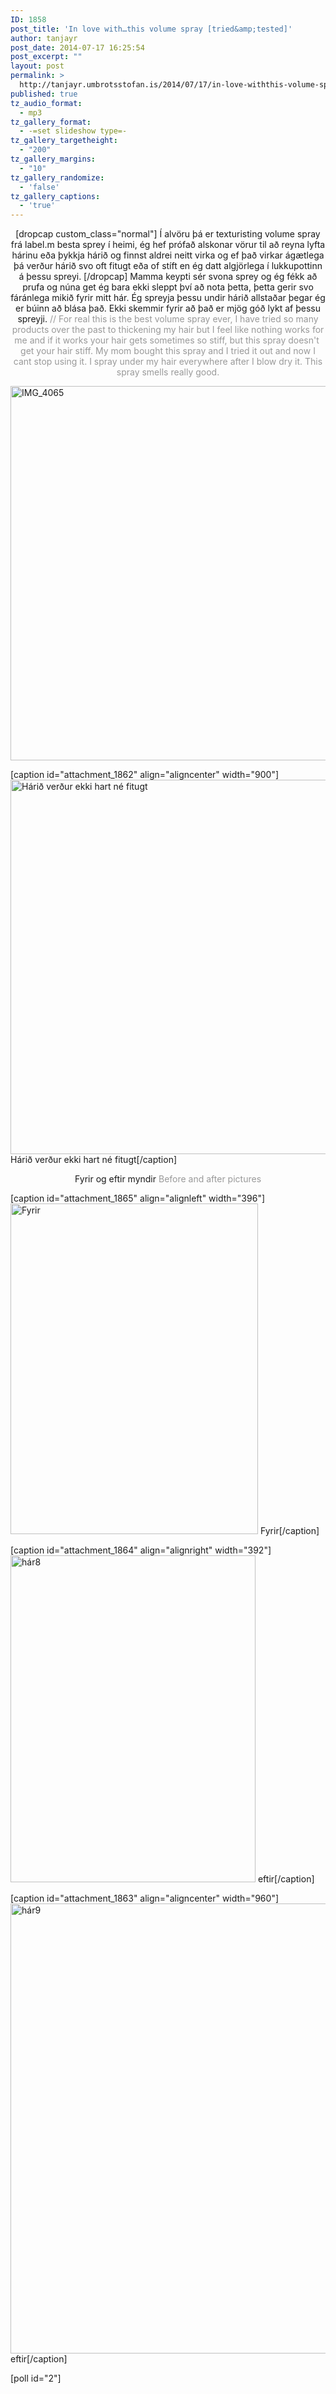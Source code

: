 ```yaml
---
ID: 1858
post_title: 'In love with…this volume spray [tried&amp;tested]'
author: tanjayr
post_date: 2014-07-17 16:25:54
post_excerpt: ""
layout: post
permalink: >
  http://tanjayr.umbrotsstofan.is/2014/07/17/in-love-withthis-volume-spray-triedtested/
published: true
tz_audio_format:
  - mp3
tz_gallery_format:
  - -=set slideshow type=-
tz_gallery_targetheight:
  - "200"
tz_gallery_margins:
  - "10"
tz_gallery_randomize:
  - 'false'
tz_gallery_captions:
  - 'true'
---
```

<p style="text-align: center;">[dropcap custom_class="normal"] Í alvöru þá er texturisting volume spray frá label.m besta sprey í heimi, ég hef prófað alskonar vörur til að reyna lyfta hárinu eða þykkja hárið og finnst aldrei neitt virka og ef það virkar ágætlega þá verður hárið svo oft fitugt eða of stíft en ég datt algjörlega í lukkupottinn á þessu spreyi. [/dropcap] Mamma keypti sér svona sprey og ég fékk að prufa og núna get ég bara ekki sleppt því að nota þetta, þetta gerir svo fáránlega mikið fyrir mitt hár. Ég spreyja þessu undir hárið allstaðar þegar ég er búinn að blása það. Ekki skemmir fyrir að það er mjög góð lykt af þessu spreyji.
<!--more--><span style="color: #999999;">// For real this is the best volume spray ever, I have tried so many products over the past to thickening my hair but I feel like nothing works for me and if it works your hair gets sometimes so stiff, but this spray doesn't  get your hair stiff. My mom bought this spray and I tried it out and now I cant stop using it. I spray under my hair everywhere after I blow dry it. This spray smells really good.</span></p>
<img class="aligncenter size-large wp-image-1861" src="http://www.tanjayr.com/wp-content/uploads/2014/07/IMG_4065-1024x682.jpg" alt="IMG_4065" width="900" height="599" />

[caption id="attachment_1862" align="aligncenter" width="900"]<img class="size-large wp-image-1862" src="http://www.tanjayr.com/wp-content/uploads/2014/07/IMG_4069-1024x682.jpg" alt="Hárið verður ekki hart né fitugt" width="900" height="599" /> Hárið verður ekki hart né fitugt[/caption]
<p style="text-align: center;">Fyrir og eftir myndir
<span style="color: #999999;">Before and after pictures</span></p>


[caption id="attachment_1865" align="alignleft" width="396"]<img class=" wp-image-1865" src="http://www.tanjayr.com/wp-content/uploads/2014/07/hár5.jpg" alt="Fyrir" width="396" height="529" /> Fyrir[/caption]

[caption id="attachment_1864" align="alignright" width="392"]<img class="wp-image-1864 " src="http://www.tanjayr.com/wp-content/uploads/2014/07/hár8.jpg" alt="hár8" width="392" height="523" /> eftir[/caption]

[caption id="attachment_1863" align="aligncenter" width="960"]<img class="wp-image-1863 size-full" src="http://www.tanjayr.com/wp-content/uploads/2014/07/hár9.jpg" alt="hár9" width="960" height="720" /> eftir[/caption]

[poll id="2"]